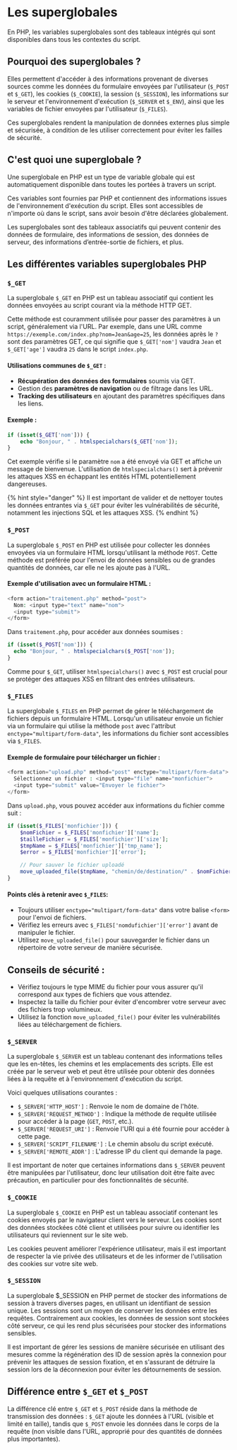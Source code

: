 # Les superglobales

En PHP, les variables superglobales sont des tableaux intégrés qui sont disponibles dans tous les contextes du script.

## Pourquoi des superglobales ? <a href="#pourquoi-des-superglobales" id="pourquoi-des-superglobales"></a>

Elles permettent d'accéder à des informations provenant de diverses sources comme les données du formulaire envoyées par l'utilisateur (`$_POST` et `$_GET`), les cookies (`$_COOKIE`), la session (`$_SESSION`), les informations sur le serveur et l'environnement d'exécution (`$_SERVER` et `$_ENV`), ainsi que les variables de fichier envoyées par l'utilisateur (`$_FILES`).

Ces superglobales rendent la manipulation de données externes plus simple et sécurisée, à condition de les utiliser correctement pour éviter les failles de sécurité.

## C'est quoi une superglobale ? <a href="#cest-quoi-une-superglobale" id="cest-quoi-une-superglobale"></a>

Une superglobale en PHP est un type de variable globale qui est automatiquement disponible dans toutes les portées à travers un script.

Ces variables sont fournies par PHP et contiennent des informations issues de l'environnement d'exécution du script. Elles sont accessibles de n'importe où dans le script, sans avoir besoin d'être déclarées globalement.

Les superglobales sont des tableaux associatifs qui peuvent contenir des données de formulaire, des informations de session, des données de serveur, des informations d’entrée-sortie de fichiers, et plus.

## Les différentes variables superglobales PHP <a href="#les-differentes-variables-superglobales-php" id="les-differentes-variables-superglobales-php"></a>

### `$_GET` <a href="#usd_get" id="usd_get"></a>

La superglobale `$_GET` en PHP est un tableau associatif qui contient les données envoyées au script courant via la méthode HTTP GET.

Cette méthode est couramment utilisée pour passer des paramètres à un script, généralement via l'URL. Par exemple, dans une URL comme `https://exemple.com/index.php?nom=Jean&age=25`, les données après le `?` sont des paramètres GET, ce qui signifie que `$_GET['nom']` vaudra `Jean` et `$_GET['age']` vaudra `25` dans le script `index.php`.

#### **Utilisations communes de `$_GET` :**

* **Récupération des données des formulaires** soumis via GET.
* Gestion des **paramètres de navigation** ou de filtrage dans les URL.
* **Tracking des utilisateurs** en ajoutant des paramètres spécifiques dans les liens.

#### **Exemple :**

```php
if (isset($_GET['nom'])) {
    echo "Bonjour, " . htmlspecialchars($_GET['nom']);
}
```

Cet exemple vérifie si le paramètre `nom` a été envoyé via GET et affiche un message de bienvenue. L'utilisation de `htmlspecialchars()` sert à prévenir les attaques XSS en échappant les entités HTML potentiellement dangereuses.

{% hint style="danger" %}
Il est important de valider et de nettoyer toutes les données entrantes via `$_GET` pour éviter les vulnérabilités de sécurité, notamment les injections SQL et les attaques XSS.
{% endhint %}

### `$_POST` <a href="#usd_post" id="usd_post"></a>

La superglobale `$_POST` en PHP est utilisée pour collecter les données envoyées via un formulaire HTML lorsqu'utilisant la méthode `POST`. Cette méthode est préférée pour l'envoi de données sensibles ou de grandes quantités de données, car elle ne les ajoute pas à l'URL.

#### **Exemple d'utilisation avec un formulaire HTML :**

```php
<form action="traitement.php" method="post">
  Nom: <input type="text" name="nom">
  <input type="submit">
</form>
```

Dans `traitement.php`, pour accéder aux données soumises :

```php
if (isset($_POST['nom'])) {
  echo "Bonjour, " . htmlspecialchars($_POST['nom']);
}
```

Comme pour `$_GET`, utiliser `htmlspecialchars()` avec `$_POST` est crucial pour se protéger des attaques XSS en filtrant des entrées utilisateurs.

### `$_FILES` <a href="#usd_files" id="usd_files"></a>

La superglobale `$_FILES` en PHP permet de gérer le téléchargement de fichiers depuis un formulaire HTML. Lorsqu'un utilisateur envoie un fichier via un formulaire qui utilise la méthode `post` avec l'attribut `enctype="multipart/form-data"`, les informations du fichier sont accessibles via `$_FILES`.

#### Exemple de formulaire pour télécharger un fichier :

```php
<form action="upload.php" method="post" enctype="multipart/form-data">
  Sélectionnez un fichier : <input type="file" name="monfichier">
  <input type="submit" value="Envoyer le fichier">
</form>
```

Dans `upload.php`, vous pouvez accéder aux informations du fichier comme suit :

```php
if (isset($_FILES['monfichier'])) {
    $nomFichier = $_FILES['monfichier']['name'];
    $tailleFichier = $_FILES['monfichier']['size'];
    $tmpName = $_FILES['monfichier']['tmp_name'];
    $error = $_FILES['monfichier']['error'];

    // Pour sauver le fichier uploadé
    move_uploaded_file($tmpName, "chemin/de/destination/" . $nomFichier);
}
```

#### **Points clés à retenir avec `$_FILES`**:

* Toujours utiliser `enctype="multipart/form-data"` dans votre balise `<form>` pour l'envoi de fichiers.
* Vérifiez les erreurs avec `$_FILES['nomdufichier']['error']` avant de manipuler le fichier.
* Utilisez `move_uploaded_file()` pour sauvegarder le fichier dans un répertoire de votre serveur de manière sécurisée.

## **Conseils de sécurité** :

* Vérifiez toujours le type MIME du fichier pour vous assurer qu'il correspond aux types de fichiers que vous attendez.
* Inspectez la taille du fichier pour éviter d'encombrer votre serveur avec des fichiers trop volumineux.
* Utilisez la fonction `move_uploaded_file()` pour éviter les vulnérabilités liées au téléchargement de fichiers.

### `$_SERVER` <a href="#usd_server" id="usd_server"></a>

La superglobale `$_SERVER` est un tableau contenant des informations telles que les en-têtes, les chemins et les emplacements des scripts. Elle est créée par le serveur web et peut être utilisée pour obtenir des données liées à la requête et à l'environnement d'exécution du script.

Voici quelques utilisations courantes :

* `$_SERVER['HTTP_HOST']` : Renvoie le nom de domaine de l'hôte.
* `$_SERVER['REQUEST_METHOD']` : Indique la méthode de requête utilisée pour accéder à la page (`GET`, `POST`, etc.).
* `$_SERVER['REQUEST_URI']` : Renvoie l'URI qui a été fournie pour accéder à cette page.
* `$_SERVER['SCRIPT_FILENAME']` : Le chemin absolu du script exécuté.
* `$_SERVER['REMOTE_ADDR']` : L'adresse IP du client qui demande la page.

Il est important de noter que certaines informations dans `$_SERVER` peuvent être manipulées par l'utilisateur, donc leur utilisation doit être faite avec précaution, en particulier pour des fonctionnalités de sécurité.

### `$_COOKIE` <a href="#usd_cookie" id="usd_cookie"></a>

La superglobale `$_COOKIE` en PHP est un tableau associatif contenant les cookies envoyés par le navigateur client vers le serveur. Les cookies sont des données stockées côté client et utilisées pour suivre ou identifier les utilisateurs qui reviennent sur le site web.

Les cookies peuvent améliorer l'expérience utilisateur, mais il est important de respecter la vie privée des utilisateurs et de les informer de l'utilisation des cookies sur votre site web.

### `$_SESSION` <a href="#usd_session" id="usd_session"></a>

La superglobale $\_SESSION en PHP permet de stocker des informations de session à travers diverses pages, en utilisant un identifiant de session unique. Les sessions sont un moyen de conserver les données entre les requêtes. Contrairement aux cookies, les données de session sont stockées côté serveur, ce qui les rend plus sécurisées pour stocker des informations sensibles.

Il est important de gérer les sessions de manière sécurisée en utilisant des mesures comme la régénération des ID de session après la connexion pour prévenir les attaques de session fixation, et en s'assurant de détruire la session lors de la déconnexion pour éviter les détournements de session.

## Différence entre `$_GET` et `$_POST` <a href="#difference-entre-usd_get-et-usd_post" id="difference-entre-usd_get-et-usd_post"></a>

La différence clé entre `$_GET` et `$_POST` réside dans la méthode de transmission des données : `$_GET` ajoute les données à l'URL (visible et limité en taille), tandis que `$_POST` envoie les données dans le corps de la requête (non visible dans l'URL, approprié pour des quantités de données plus importantes).
